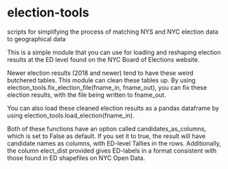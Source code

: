 # election-tools
scripts for simplifying the process of matching NYS and NYC election data to geographical data

This is a simple module that you can use for loading and reshaping election results at the ED level found on the NYC Board of Elections website.

Newer election results (2018 and newer) tend to have these weird butchered tables. This module can clean these tables up. By using election_tools.fix_election_file(fname_in, fname_out), you can fix these election results, with the file being written to fname_out.

You can also load these cleaned election results as a pandas dataframe by using election_tools.load_election(fname_in).

Both of these functions have an option called candidates_as_columns, which is set to False as default. If you set it to true, the result will have candidate names as columns, with ED-level Tallies in the rows. Additionally, the column elect_dist provided gives ED-labels in a format consistent with those found in ED shapefiles on NYC Open Data.
